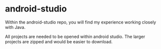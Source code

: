 # android-studio
Within the android-studio repo, you will find my experience working closely with Java.

All projects are needed to be opened within android studio. The larger projects are zipped and would be easier to download.

